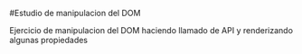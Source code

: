 #Estudio de manipulacion del DOM

Ejercicio de manipulacion del DOM haciendo llamado de API y renderizando algunas propiedades

